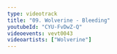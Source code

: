 ```yaml
---
type: videotrack
title: "09. Wolverine - Bleeding"
youtubeId: "CYU-FvDwZ-Q"
videoevents: vevt0043
videoartists: ["Wolverine"]
---
```

